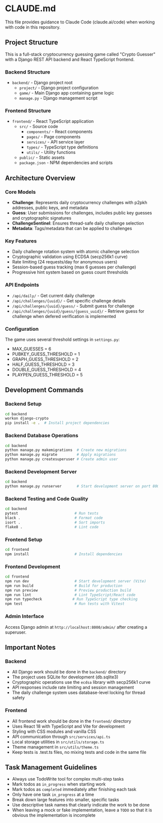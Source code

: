 # CLAUDE.md

This file provides guidance to Claude Code (claude.ai/code) when working with code in this repository.

## Project Structure

This is a full-stack cryptocurrency guessing game called "Crypto Guesser" with a Django REST API backend and React
TypeScript frontend.

### Backend Structure

- `backend/` - Django project root
    - `project/` - Django project configuration
    - `game/` - Main Django app containing game logic
    - `manage.py` - Django management script

### Frontend Structure

- `frontend/` - React TypeScript application
    - `src/` - Source code
        - `components/` - React components
        - `pages/` - Page components
        - `services/` - API service layer
        - `types/` - TypeScript type definitions
        - `utils/` - Utility functions
    - `public/` - Static assets
    - `package.json` - NPM dependencies and scripts

## Architecture Overview

### Core Models

- **Challenge**: Represents daily cryptocurrency challenges with p2pkh addresses, public keys, and metadata
- **Guess**: User submissions for challenges, includes public key guesses and cryptographic signatures
- **ChallengeSentinel**: Ensures thread-safe daily challenge selection
- **Metadata**: Tags/metadata that can be applied to challenges

### Key Features

- Daily challenge rotation system with atomic challenge selection
- Cryptographic validation using ECDSA (secp256k1 curve)
- Rate limiting (24 requests/day for anonymous users)
- Session-based guess tracking (max 6 guesses per challenge)
- Progressive hint system based on guess count thresholds

### API Endpoints

- `/api/daily/` - Get current daily challenge
- `/api/challenges/{uuid}/` - Get specific challenge details
- `/api/challenges/{uuid}/guess/` - Submit guess for challenge
- `/api/challenges/{uuid}/guess/{guess_uuid}/` - Retrieve guess for challenge when defered verification is implemented

### Configuration

The game uses several threshold settings in `settings.py`:

- MAX_GUESSES = 6
- PUBKEY_GUESS_THRESHOLD = 1
- GRAPH_GUESS_THRESHOLD = 2
- HALF_GUESS_THRESHOLD = 3
- DOUBLE_GUESS_THRESHOLD = 4
- PLAYPEN_GUESS_THRESHOLD = 5

## Development Commands

### Backend Setup

```bash
cd backend
workon django-crypto
pip install -e .  # Install project dependencies
```

### Backend Database Operations

```bash
cd backend
python manage.py makemigrations  # Create new migrations
python manage.py migrate         # Apply migrations
python manage.py createsuperuser # Create admin user
```

### Backend Development Server

```bash
cd backend
python manage.py runserver       # Start development server on port 8000
```

### Backend Testing and Code Quality

```bash
cd backend
pytest                          # Run tests
black .                         # Format code
isort .                         # Sort imports
flake8 .                        # Lint code
```

### Frontend Setup

```bash
cd frontend
npm install                     # Install dependencies
```

### Frontend Development

```bash
cd frontend
npm run dev                     # Start development server (Vite)
npm run build                   # Build for production
npm run preview                 # Preview production build
npm run lint                    # Lint TypeScript/React code
npm run typecheck              # Run TypeScript type checking
npm test                        # Run tests with Vitest
```

### Admin Interface

Access Django admin at `http://localhost:8000/admin/` after creating a superuser.

## Important Notes

### Backend

- All Django work should be done in the `backend/` directory
- The project uses SQLite for development (db.sqlite3)
- Cryptographic operations use the `ecdsa` library with secp256k1 curve
- API responses include rate limiting and session management
- The daily challenge system uses database-level locking for thread safety

### Frontend

- All frontend work should be done in the `frontend/` directory
- Uses React 18 with TypeScript and Vite for development
- Styling with CSS modules and vanilla CSS
- API communication through `src/services/api.ts`
- Local storage utilities in `src/utils/storage.ts`
- Theme management in `src/utils/theme.ts`
- Keep tests is .test.ts files, no mixing tests and code in the same file

## Task Management Guidelines

- Always use TodoWrite tool for complex multi-step tasks
- Mark todos as `in_progress` when starting work
- Mark todos as `completed` immediately after finishing each task
- Only have one task `in_progress` at a time
- Break down large features into smaller, specific tasks
- Use descriptive task names that clearly indicate the work to be done
- When leaving a mock or fake implementation, leave a `TODO` so that it is obvious the implementation is incomplete
